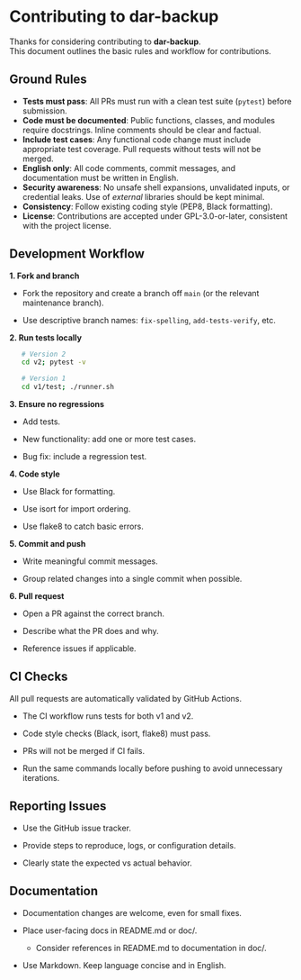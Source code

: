 # Contributing to dar-backup

Thanks for considering contributing to **dar-backup**.  
This document outlines the basic rules and workflow for contributions.

## Ground Rules

- **Tests must pass**: All PRs must run with a clean test suite (`pytest`) before submission.  
- **Code must be documented**: Public functions, classes, and modules require docstrings. Inline comments should be clear and factual.  
- **Include test cases**: Any functional code change must include appropriate test coverage. Pull requests without tests will not be merged.  
- **English only**: All code comments, commit messages, and documentation must be written in English.  
- **Security awareness**: No unsafe shell expansions, unvalidated inputs, or credential leaks. Use of *external* libraries should be kept minimal.  
- **Consistency**: Follow existing coding style (PEP8, Black formatting).  
- **License**: Contributions are accepted under GPL-3.0-or-later, consistent with the project license.

## Development Workflow

**1. Fork and branch**  

- Fork the repository and create a branch off `main` (or the relevant maintenance branch).

- Use descriptive branch names: `fix-spelling`, `add-tests-verify`, etc.

**2. Run tests locally**  

```bash
   # Version 2
   cd v2; pytest -v
```

```bash
   # Version 1
   cd v1/test; ./runner.sh
```

**3. Ensure no regressions**

- Add tests.

- New functionality: add one or more test cases.

- Bug fix: include a regression test.

**4. Code style**

- Use Black for formatting.

- Use isort for import ordering.

- Use flake8 to catch basic errors.

**5. Commit and push**

- Write meaningful commit messages.

- Group related changes into a single commit when possible.

**6. Pull request**

- Open a PR against the correct branch.

- Describe what the PR does and why.

- Reference issues if applicable.

## CI Checks

All pull requests are automatically validated by GitHub Actions.

- The CI workflow runs tests for both v1 and v2.

- Code style checks (Black, isort, flake8) must pass.

- PRs will not be merged if CI fails.

- Run the same commands locally before pushing to avoid unnecessary iterations.

## Reporting Issues

- Use the GitHub issue tracker.

- Provide steps to reproduce, logs, or configuration details.

- Clearly state the expected vs actual behavior.

## Documentation

- Documentation changes are welcome, even for small fixes.

- Place user-facing docs in README.md or doc/.
  - Consider references in README.md to documentation in doc/.

- Use Markdown. Keep language concise and in English.
